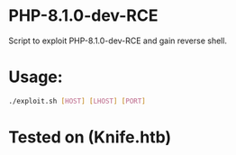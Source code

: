 # PHP-8.1.0-dev-RCE

Script to exploit PHP-8.1.0-dev-RCE and gain reverse shell.

# Usage:

```bash
./exploit.sh [HOST] [LHOST] [PORT]
```

# Tested on (Knife.htb)
